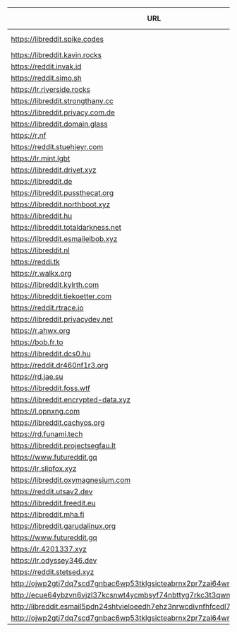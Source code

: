 |URL|Network|Version|Location|Behind Cloudflare?|Comment|
|-|-|-|-|-|-|
|https://libreddit.spike.codes|WWW|v0.23.1|🇺🇸 US||official instance|
|https://libreddit.kavin.rocks|WWW|v0.23.2|🇮🇳 IN|||
|https://reddit.invak.id|WWW|v0.23.2|🇧🇬 BG|||
|https://reddit.simo.sh|WWW|v0.23.2|🇧🇬 BG|||
|https://lr.riverside.rocks|WWW|v0.15.2|🇺🇸 US|||
|https://libreddit.strongthany.cc|WWW|v0.22.9|🇺🇸 US|||
|https://libreddit.privacy.com.de|WWW|v0.22.9|🇩🇪 DE|||
|https://libreddit.domain.glass|WWW|v0.10.5|🇺🇸 US|✅||
|https://r.nf|WWW|v0.23.1|🇩🇪 DE|✅||
|https://reddit.stuehieyr.com|WWW|v0.22.6|🇩🇪 DE|||
|https://lr.mint.lgbt|WWW|v0.22.9|🇨🇦 CA|||
|https://libreddit.drivet.xyz|WWW|v0.23.2|🇵🇱 PL|||
|https://libreddit.de|WWW|v0.22.9|🇩🇪 DE|||
|https://libreddit.pussthecat.org|WWW|v0.23.2|🇩🇪 DE|||
|https://libreddit.northboot.xyz|WWW|v0.23.2|🇩🇪 DE|||
|https://libreddit.hu|WWW|v0.20.2|🇫🇮 FI|✅||
|https://libreddit.totaldarkness.net|WWW|v0.23.1|🇨🇦 CA|||
|https://libreddit.esmailelbob.xyz|WWW|v0.23.2|🇨🇦 CA|||
|https://libreddit.nl|WWW|v0.23.2|🇳🇱 NL|||
|https://reddi.tk|WWW|v0.22.9|🇺🇸 US|✅||
|https://r.walkx.org|WWW|v0.22.8|🇳🇱 NL|✅||
|https://libreddit.kylrth.com|WWW|v0.23.2|🇨🇦 CA|||
|https://libreddit.tiekoetter.com|WWW|v0.23.1|🇩🇪 DE|||
|https://reddit.rtrace.io|WWW|v0.23.2|🇩🇪 DE|||
|https://libreddit.privacydev.net|WWW|v0.22.9|🇺🇸 US|||
|https://r.ahwx.org|WWW|v0.22.9|🇳🇱 NL|✅||
|https://bob.fr.to|WWW|v0.23.1|🇺🇸 US|||
|https://libreddit.dcs0.hu|WWW|v0.22.8|🇭🇺 HU|||
|https://reddit.dr460nf1r3.org|WWW|v0.23.2|🇩🇪 DE|✅||
|https://rd.jae.su|WWW|v0.23.2|🇫🇮 FI|||
|https://libreddit.foss.wtf|WWW|v0.23.2|🇩🇪 DE|||
|https://libreddit.encrypted-data.xyz|WWW|v0.22.9|🇫🇷 FR|✅||
|https://l.opnxng.com|WWW|v0.23.2|🇸🇬 SG|||
|https://libreddit.cachyos.org|WWW|v0.22.9|🇩🇪 DE|✅||
|https://rd.funami.tech|WWW|v0.22.8|🇰🇷 KR|||
|https://libreddit.projectsegfau.lt|WWW|v0.22.9|🇱🇺 LU|||
|https://www.futureddit.gq|WWW|v0.23.1|🇹🇷 TR|✅||
|https://lr.slipfox.xyz|WWW|v0.22.9|🇺🇸 US|||
|https://libreddit.oxymagnesium.com|WWW|v0.22.9|🇺🇸 US|||
|https://reddit.utsav2.dev|WWW|v0.22.9|🇺🇸 US|||
|https://libreddit.freedit.eu|WWW|v0.23.1|🇺🇸 US|✅||
|https://libreddit.mha.fi|WWW|v0.22.9|🇫🇮 FI|||
|https://libreddit.garudalinux.org|WWW|v0.23.2|🇫🇮 FI|✅||
|https://www.futureddit.gq|WWW|v0.23.1|🇮🇹 IT|✅||
|https://lr.4201337.xyz|WWW|v0.22.9|🇫🇷 FR|||
|https://lr.odyssey346.dev|WWW|v0.23.2|🇫🇷 FR|||
|https://reddit.stetsed.xyz|WWW|v0.23.2|🇳🇱 NL|||
|http://ojwp2gtj7dq7scd7gnbac6wp53tklgsicteabrnx2pr7zai64wriiaad.onion|Tor|v0.22.9|🇺🇸 US|||
|http://ecue64ybzvn6vjzl37kcsnwt4ycmbsyf74nbttyg7rkc3t3qwnj7mcyd.onion|Tor|v0.23.2|🇩🇪 DE|||
|http://libreddit.esmail5pdn24shtvieloeedh7ehz3nrwcdivnfhfcedl7gf4kwddhkqd.onion|Tor|v0.23.1|🇨🇦 CA|||
|http://ojwp2gtj7dq7scd7gnbac6wp53tklgsicteabrnx2pr7zai64wriiaad.onion|Tor|v0.22.9|🇺🇸 US|||
